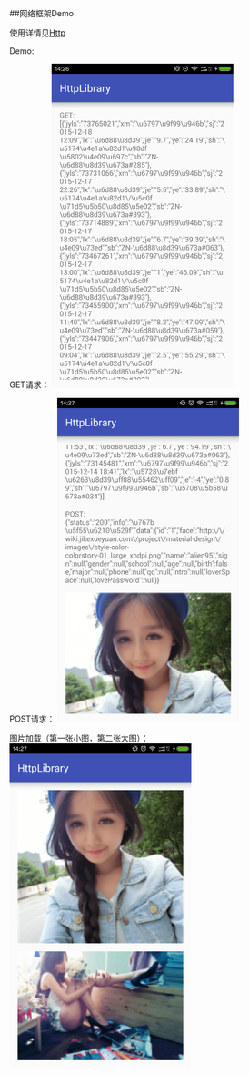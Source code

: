 ##网络框架Demo

使用详情见[Http](https://github.com/llxdaxia/Http)

Demo:

GET请求：
<img src="img_get.png" width="320" height="569" alt="GET "/>

POST请求：
<img src="img_post.png" width="320" height="569" alt="POST"/>

图片加载（第一张小图，第二张大图）：
<img src="img_image.png" width="320" height="569" alt="Image-小图第一张---大图第二张（压缩参数为2，大小变成原来得1/4"/>
